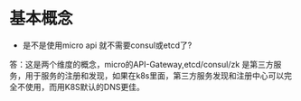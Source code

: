 # 基本概念

+ 是不是使用micro api 就不需要consul或etcd了?

答：这是两个维度的概念，<micro api>micro的API-Gateway,etcd/consul/zk 是第三方服务，用于服务的注册和发现，如果在k8s里面，第三方服务发现和注册中心可以完全不使用，而用K8S默认的DNS更佳。
